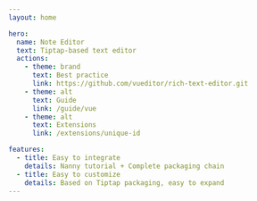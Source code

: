 ```yaml
---
layout: home

hero:
  name: Note Editor
  text: Tiptap-based text editor
  actions:
    - theme: brand
      text: Best practice
      link: https://github.com/vueditor/rich-text-editor.git
    - theme: alt
      text: Guide
      link: /guide/vue
    - theme: alt
      text: Extensions
      link: /extensions/unique-id

features:
  - title: Easy to integrate
    details: Nanny tutorial + Complete packaging chain
  - title: Easy to customize
    details: Based on Tiptap packaging, easy to expand
---
```

